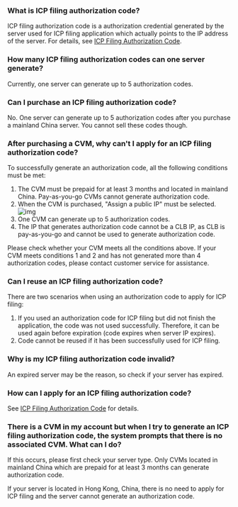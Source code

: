 ### What is ICP filing authorization code?
ICP filing authorization code is a authorization credential generated by the server used for ICP filing application which actually points to the IP address of the server. For details, see [ICP Filing Authorization Code](https://cloud.tencent.com/document/product/243/18908).

### How many ICP filing authorization codes can one server generate?
Currently, one server can generate up to 5 authorization codes.

### Can I purchase an ICP filing authorization code?
No. One server can generate up to 5 authorization codes after you purchase a mainland China server. You cannot sell these codes though.

### After purchasing a CVM, why can't I apply for an ICP filing authorization code?
To successfully generate an authorization code, all the following conditions must be met:
1. The CVM must be prepaid for at least 3 months and located in mainland China. Pay-as-you-go CVMs cannot generate authorization code.
2. When the CVM is purchased, "Assign a public IP" must be selected.
   ![img](http://mc.qcloudimg.com/static/img/a9c114acb7a055fa5ba7e76993cfe121/image.png)
3. One CVM can generate up to 5 authorization codes.
4. The IP that generates authorization code cannot be a CLB IP, as CLB is pay-as-you-go and cannot be used to generate authorization code.

Please check whether your CVM meets all the conditions above. If your CVM meets conditions 1 and 2 and has not generated more than 4 authorization codes, please contact customer service for assistance.

### Can I reuse an ICP filing authorization code?
There are two scenarios when using an authorization code to apply for ICP filing:
1. If you used an authorization code for ICP filing but did not finish the application, the code was not used successfully. Therefore, it can be used again before expiration (code expires when server IP expires).
2. Code cannot be reused if it  has been successfully used for ICP filing.

### Why is my ICP filing authorization code invalid?
An expired server may be the reason, so check if your server has expired.


### How can I apply for an ICP filing authorization code?
See [ICP Filing Authorization Code](https://cloud.tencent.com/document/product/243/18908) for details.

### There is a CVM in my account but when I try to generate an ICP filing authorization code, the system prompts that there is no associated CVM. What can I do?
If this occurs, please first check your server type. Only CVMs located in mainland China which are prepaid for at least 3 months can generate authorization code.

If your server is located in Hong Kong, China, there is no need to apply for ICP filing and the server cannot generate an authorization code.









